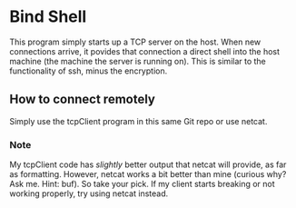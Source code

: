 # Bind Shell

This program simply starts up a TCP server on the host. When new connections arrive, it povides that connection a direct shell into the host machine (the machine the server is running on). This is similar to the functionality of ssh, minus the encryption. 

## How to connect remotely 
Simply use the tcpClient program in this same Git repo or use netcat. 

### Note
My tcpClient code has *slightly* better output that netcat will provide, as far as formatting. However, netcat works a bit better than mine (curious why? Ask me. Hint: buf). So take your pick. If my client starts breaking or not working properly, try using netcat instead. 